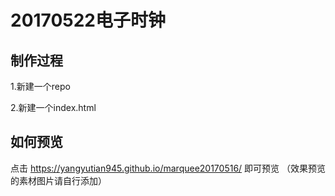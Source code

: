 # 20170522电子时钟
 
## 制作过程

1.新建一个repo

2.新建一个index.html

## 如何预览

点击 https://yangyutian945.github.io/marquee20170516/ 即可预览
（效果预览的素材图片请自行添加）

